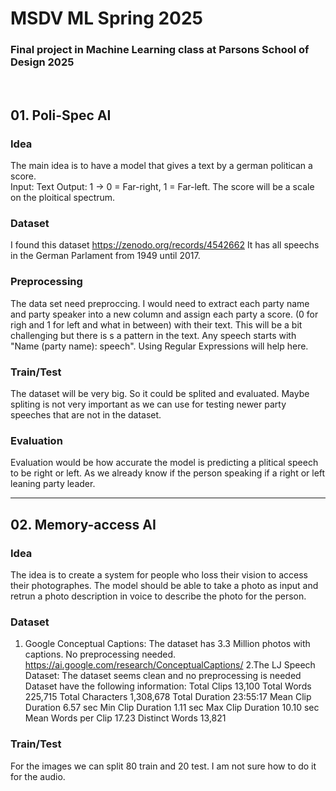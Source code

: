 # MSDV ML Spring 2025 
### Final project in Machine Learning class at Parsons School of Design 2025 
<br>


## 01. Poli-Spec AI

### Idea 
The main idea is to have a model that gives a text by a german politican a score. <br> 
Input: Text 
Output: 1 -> 0 = Far-right, 1 = Far-left. 
The score will be a scale on the ploitical spectrum. 

### Dataset
I found this dataset https://zenodo.org/records/4542662
It has all speechs in the German Parlament from 1949 until 2017.

### Preprocessing 
The data set need preproccing. I would need to extract each party name and party speaker into a new column and assign each party a score. (0 for righ and 1 for left and what in between) with their text. 
This will be a bit challenging but there is s a pattern in the text. Any speech starts with "Name (party name): speech". Using Regular Expressions will help here. 

### Train/Test 
The dataset will be very big. So it could be splited and evaluated. 
Maybe spliting is not very important as we can use for testing newer party speeches that are not in the dataset. 

### Evaluation 
Evaluation would be how accurate the model is predicting a plitical speech to be right or left. As we already know if the person speaking if a right or left leaning party leader. 


---
## 02. Memory-access AI 

### Idea
The idea is to create a system for people who loss their vision to access their photographes. 
The model should be able to take a photo as input and retrun a photo description in voice to describe the photo for the person. 

### Dataset
1. Google Conceptual Captions: The dataset has 3.3 Million photos with captions. No preprocessing needed.
    https://ai.google.com/research/ConceptualCaptions/
2.The LJ Speech Dataset: The dataset seems clean and no preprocessing is needed
Dataset have the following information:
Total Clips	13,100
Total Words	225,715
Total Characters	1,308,678
Total Duration	23:55:17
Mean Clip Duration	6.57 sec
Min Clip Duration	1.11 sec
Max Clip Duration	10.10 sec
Mean Words per Clip	17.23
Distinct Words	13,821

### Train/Test 
For the images we can split 80 train and 20 test. 
I am not sure how to do it for the audio. 


